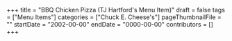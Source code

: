 +++
title = "BBQ Chicken Pizza (TJ Hartford's Menu Item)"
draft = false
tags = ["Menu Items"]
categories = ["Chuck E. Cheese's"]
pageThumbnailFile = ""
startDate = "2002-00-00"
endDate = "0000-00-00"
contributors = []
+++
